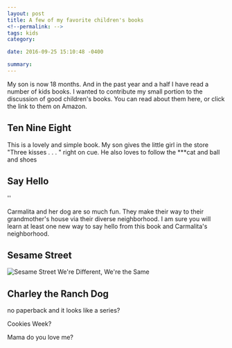 ```yaml
---
layout: post
title: A few of my favorite children's books
<!--permalink: -->
tags: kids
category: 

date: 2016-09-25 15:10:48 -0400

summary: 
---
```


My son is now 18 months. And in the past year and a half I have read a number of kids books. I wanted to contribute my small portion to the discussion of good children's books. You can read about them here, or click the link to them on Amazon.

## Ten Nine Eight

This is a lovely and simple book. My son gives the little girl in the store "Three kisses . . . " right on cue. He also loves to follow the ***cat and ball and shoes

## Say Hello
''

Carmalita and her dog are so much fun. They make their way to their grandmother's house via their diverse neighborhood. I am sure you will learn at least one new way to say hello from this book and Carmalita's neighborhood. 

## Sesame Street
![Sesame Street We're Different, We're the Same ](https://images-na.ssl-images-amazon.com/images/I/61xGK-674OL._SY497_BO1,204,203,200_.jpg)

## Charley the Ranch Dog

no paperback and it looks like a series?

Cookies Week?

Mama do you love me?

[1098]: https://www.amazon.com/Nine-Eight-Board-Caldecott-Collection/dp/0688149014/ref=as_li_ss_tl?ie=UTF8&qid=1474846530&sr=8-1&keywords=10+9+8&linkCode=ll1&tag=benjaminros0f-20&linkId=2842278294489dc7230cd773989cda6b
[sayhello]: https://www.amazon.com/Say-Hello-Rachel-Isadora/dp/0399252304/ref=as_li_ss_tl?ie=UTF8&qid=1474846576&sr=8-1-fkmr0&keywords=carmalita+says+hello&linkCode=ll1&tag=benjaminros0f-20&linkId=870efad5276d940b157d7551cb358cfc
[sesamestreet]: https://www.amazon.com/Were-Different-Sesame-Street-Pictureback/dp/0679832270/ref=as_li_ss_tl?ie=UTF8&qid=1474846631&sr=8-1&keywords=sesame+street+we+are+different&linkCode=ll1&tag=benjaminros0f-20&linkId=bdde7984a8266b1ad9a23395b83fcad8
[charlie]: https://www.amazon.com/Charlie-Ranch-Dog-Ree-Drummond/dp/0061996556/ref=as_li_ss_tl?ie=UTF8&qid=1474846660&sr=8-1&keywords=charley+the+ranch+dog&linkCode=ll1&tag=benjaminros0f-20&linkId=c283698a131a5ec8762b0b7589e08396
[cookie]: https://www.amazon.com/Cookies-Week-Cindy-Ward/dp/0698114353/ref=as_li_ss_tl?ie=UTF8&qid=1474846748&sr=8-1&keywords=Cookies+week&linkCode=ll1&tag=benjaminros0f-20&linkId=3d93fdb7aacdbbc2de97924f12c6f9be
[mama]: https://www.amazon.com/Mama-Do-You-Love-Me/dp/0811821315/ref=as_li_ss_tl?ie=UTF8&qid=1474846778&sr=8-1&keywords=mama+do+you+love+me&linkCode=ll1&tag=benjaminros0f-20&linkId=ca63634998500980093b5d635f560d4f